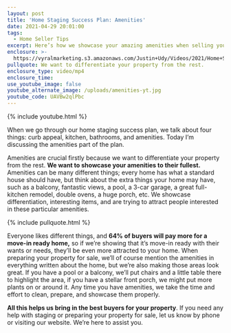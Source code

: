 ```yaml
---
layout: post
title: 'Home Staging Success Plan: Amenities'
date: 2021-04-29 20:01:00
tags:
  - Home Seller Tips
excerpt: Here’s how we showcase your amazing amenities when selling your home.
enclosure: >-
  https://vyralmarketing.s3.amazonaws.com/Justin+Udy/Videos/2021/Home+Staging+Success+Plan_+Amenities.mp4
pullquote: We want to differentiate your property from the rest.
enclosure_type: video/mp4
enclosure_time:
use_youtube_image: false
youtube_alternate_image: /uploads/amenities-yt.jpg
youtube_code: UAVBw2qlPbc
---
```

{% include youtube.html %}

When we go through our home staging success plan, we talk about four things: curb appeal, kitchen, bathrooms, and amenities. Today I’m discussing the amenities part of the plan.&nbsp;

Amenities are crucial firstly because we want to differentiate your property from the rest. **We want to showcase your amenities to their fullest.** Amenities can be many different things; every home has what a standard house should have, but think about the extra things your home may have, such as a balcony, fantastic views, a pool, a 3-car garage, a great full-kitchen remodel, double ovens, a huge porch, etc. We showcase differentiation, interesting items, and are trying to attract people interested in these particular amenities.&nbsp;

{% include pullquote.html %}

Everyone likes different things, and **64% of buyers will pay more for a move-in ready home,** so if we’re showing that it’s move-in ready with their wants or needs, they’ll be even more attracted to your home. When preparing your property for sale, we’ll of course mention the amenities in everything written about the home, but we’re also making those areas look great. If you have a pool or a balcony, we’ll put chairs and a little table there to highlight the area, if you have a stellar front porch, we might put more plants on or around it. Any time you have amenities, we take the time and effort to clean, prepare, and showcase them properly.&nbsp;

**All this helps us bring in the best buyers for your property**. If you need any help with staging or preparing your property for sale, let us know by phone or visiting our website. We’re here to assist you.
